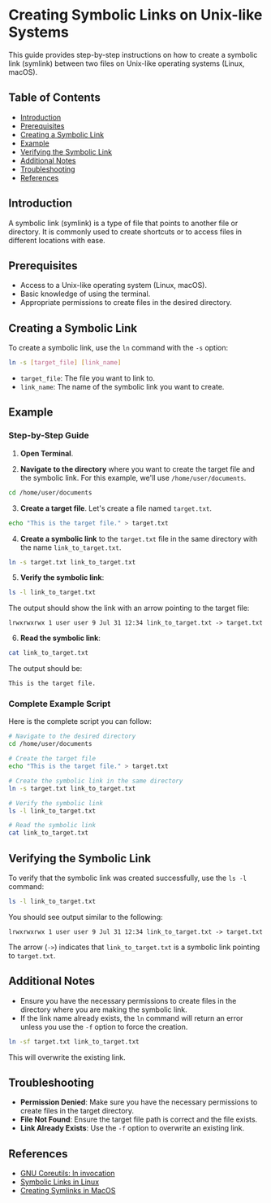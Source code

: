 # Creating Symbolic Links on Unix-like Systems

This guide provides step-by-step instructions on how to create a symbolic link (symlink) between two files on Unix-like operating systems (Linux, macOS).

## Table of Contents

- [Introduction](#introduction)
- [Prerequisites](#prerequisites)
- [Creating a Symbolic Link](#creating-a-symbolic-link)
- [Example](#example)
- [Verifying the Symbolic Link](#verifying-the-symbolic-link)
- [Additional Notes](#additional-notes)
- [Troubleshooting](#troubleshooting)
- [References](#references)

## Introduction

A symbolic link (symlink) is a type of file that points to another file or directory. It is commonly used to create shortcuts or to access files in different locations with ease.

## Prerequisites

- Access to a Unix-like operating system (Linux, macOS).
- Basic knowledge of using the terminal.
- Appropriate permissions to create files in the desired directory.

## Creating a Symbolic Link

To create a symbolic link, use the `ln` command with the `-s` option:

```bash
ln -s [target_file] [link_name]
```

- `target_file`: The file you want to link to.
- `link_name`: The name of the symbolic link you want to create.

## Example

### Step-by-Step Guide

1. **Open Terminal**.

2. **Navigate to the directory** where you want to create the target file and the symbolic link. For this example, we'll use `/home/user/documents`.

```bash
cd /home/user/documents
```

3. **Create a target file**. Let's create a file named `target.txt`.

```bash
echo "This is the target file." > target.txt
```

4. **Create a symbolic link** to the `target.txt` file in the same directory with the name `link_to_target.txt`.

```bash
ln -s target.txt link_to_target.txt
```

5. **Verify the symbolic link**:

```bash
ls -l link_to_target.txt
```

The output should show the link with an arrow pointing to the target file:

```plaintext
lrwxrwxrwx 1 user user 9 Jul 31 12:34 link_to_target.txt -> target.txt
```

6. **Read the symbolic link**:

```bash
cat link_to_target.txt
```

The output should be:

```plaintext
This is the target file.
```

### Complete Example Script

Here is the complete script you can follow:

```bash
# Navigate to the desired directory
cd /home/user/documents

# Create the target file
echo "This is the target file." > target.txt

# Create the symbolic link in the same directory
ln -s target.txt link_to_target.txt

# Verify the symbolic link
ls -l link_to_target.txt

# Read the symbolic link
cat link_to_target.txt
```

## Verifying the Symbolic Link

To verify that the symbolic link was created successfully, use the `ls -l` command:

```bash
ls -l link_to_target.txt
```

You should see output similar to the following:

```plaintext
lrwxrwxrwx 1 user user 9 Jul 31 12:34 link_to_target.txt -> target.txt
```

The arrow (`->`) indicates that `link_to_target.txt` is a symbolic link pointing to `target.txt`.

## Additional Notes

- Ensure you have the necessary permissions to create files in the directory where you are making the symbolic link.
- If the link name already exists, the `ln` command will return an error unless you use the `-f` option to force the creation.

```bash
ln -sf target.txt link_to_target.txt
```

This will overwrite the existing link.

## Troubleshooting

- **Permission Denied**: Make sure you have the necessary permissions to create files in the target directory.
- **File Not Found**: Ensure the target file path is correct and the file exists.
- **Link Already Exists**: Use the `-f` option to overwrite an existing link.

## References

- [GNU Coreutils: ln invocation](https://www.gnu.org/software/coreutils/manual/html_node/ln-invocation.html)
- [Symbolic Links in Linux](https://linuxize.com/post/how-to-create-symbolic-links-in-linux-using-the-ln-command/)
- [Creating Symlinks in MacOS](https://www.howtogeek.com/297721/how-to-create-and-use-symbolic-links-aka-symlinks-on-a-mac/)